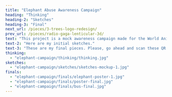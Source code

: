 ```yaml
---
title: "Elephant Abuse Awareness Campaign"
heading: "Thinking"
heading-2: "Sketches"
heading-3: "Final"
next_url: /pieces/3-trees-logo-redesign/
prev_url: /pieces/radio-gaga-lenticular-3d/
text: "This project is a mock awareness campaign made for the World Animal Protection to bring light towards the terrible reality behind elephant tourism-it's fuelting cruelty."
text-2: "Here are my initial sketches."
text-3: "These are my final pieces. Please, go ahead and scan these QR codes with your phone."
thinking:
  - "elephant-campaign/thinking/thinking.jpg"
sketches:
  - "elephant-campaign/sketches/sketches-mockup-1.jpg"
finals:
  - "elephant-campaign/finals/elephant-poster-1.jpg"
  - "elephant-campaign/finals/poster-final.jpg"
  - "elephant-campaign/finals/bus-final.jpg"
---
```

